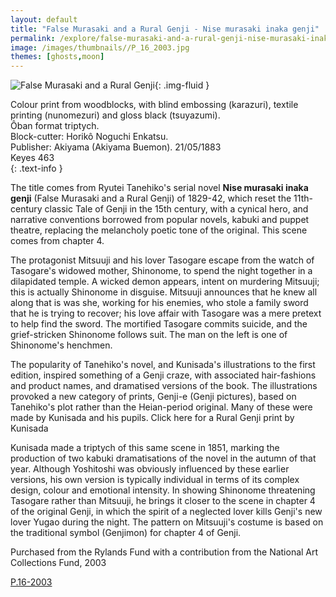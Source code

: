 ```yaml
---
layout: default
title: "False Murasaki and a Rural Genji - Nise murasaki inaka genji"
permalink: /explore/false-murasaki-and-a-rural-genji-nise-murasaki-inaka-genji
image: /images/thumbnails//P_16_2003.jpg
themes: [ghosts,moon]
---
```


![False Murasaki and a Rural Genji]({{site.baseurl}}/images/P_16_2003.jpg){: .img-fluid }

Colour print from woodblocks, with blind embossing (karazuri), textile printing (nunomezuri)
and gloss black (tsuyazumi).  
Ôban format triptych.  
Block-cutter: Horikô Noguchi Enkatsu.  
Publisher: Akiyama (Akiyama Buemon). 21/05/1883  
Keyes 463  
{: .text-info }

The title comes from Ryutei Tanehiko's serial novel **Nise murasaki inaka genji** (False Murasaki
and a Rural Genji) of 1829-42, which reset the 11th-century classic Tale of Genji
in the 15th century, with a cynical hero, and narrative conventions borrowed from
popular novels, kabuki and puppet theatre, replacing the melancholy poetic tone of
the original. This scene comes  from chapter 4.

The protagonist Mitsuuji and his lover Tasogare escape from the watch of Tasogare's
widowed mother,  Shinonome, to spend the night together in a dilapidated temple. A wicked
demon appears, intent on murdering Mitsuuji; this is actually Shinonome in disguise.
Mitsuuji announces that he knew all along that is was she, working for his enemies,
who stole a family sword that he is trying to recover; his love affair with
Tasogare was a mere pretext to help find the sword. The mortified Tasogare commits
suicide, and the grief-stricken Shinonome follows suit. The man on the left is one of Shinonome's henchmen.

The popularity of Tanehiko's novel, and Kunisada's illustrations to the first edition,
inspired something of a Genji craze, with associated hair-fashions and product names,
and  dramatised versions of the book. The illustrations provoked a new category
of prints, Genji-e (Genji pictures), based on Tanehiko's plot rather than the
Heian-period original. Many of these were made by Kunisada and his pupils.
Click here for a Rural Genji print by Kunisada

Kunisada made a triptych of this same scene in 1851, marking the production of
two kabuki dramatisations of the novel in the autumn of that year. Although Yoshitoshi was obviously
influenced by these earlier versions, his own version is typically individual
in terms of its complex design, colour and emotional intensity. In showing
Shinonome threatening Tasogare rather than Mitsuuji, he brings it closer
to the scene in chapter 4 of the original Genji, in which the spirit of
a neglected lover kills Genji's new lover Yugao during the night. The
pattern on Mitsuuji's costume is based on the traditional symbol (Genjimon) for chapter 4 of Genji.

Purchased from the Rylands Fund with a contribution from the National Art Collections Fund, 2003

[P.16-2003]({{site.collection_url}}/id/object/182952)
